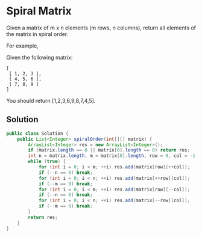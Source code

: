 # Spiral Matrix

Given a matrix of m x n elements (m rows, n columns), return all elements of the matrix in spiral order.

For example,

Given the following matrix:

    [
     [ 1, 2, 3 ],
     [ 4, 5, 6 ],
     [ 7, 8, 9 ]
    ]

You should return [1,2,3,6,9,8,7,4,5].

## Solution

```java
public class Solution {
    public List<Integer> spiralOrder(int[][] matrix) {
        ArrayList<Integer> res = new ArrayList<Integer>();
        if (matrix.length == 0 || matrix[0].length == 0) return res;
        int n = matrix.length, m = matrix[0].length, row = 0, col = -1;
        while (true) {
            for (int i = 0; i < m; ++i) res.add(matrix[row][++col]);
            if (--n == 0) break;
            for (int i = 0; i < n; ++i) res.add(matrix[++row][col]);
            if (--m == 0) break;
            for (int i = 0; i < m; ++i) res.add(matrix[row][--col]);
            if (--n == 0) break;
            for (int i = 0; i < n; ++i) res.add(matrix[--row][col]);
            if (--m == 0) break;
        }
        return res;
    }
}
```